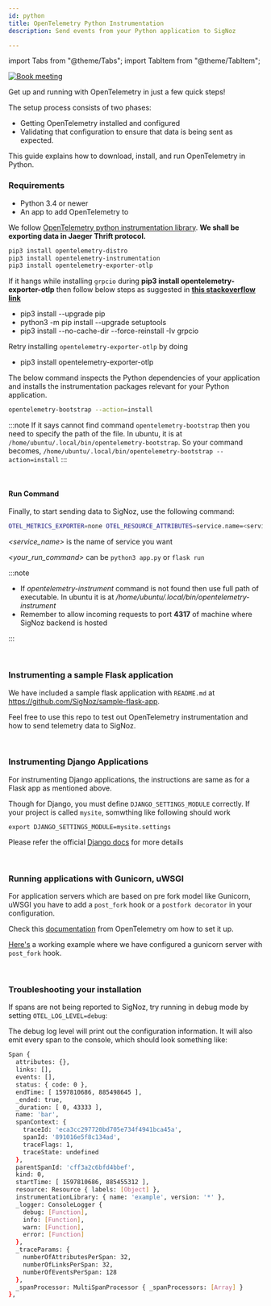 ```yaml
---
id: python
title: OpenTelemetry Python Instrumentation
description: Send events from your Python application to SigNoz

---
```


import Tabs from "@theme/Tabs";
import TabItem from "@theme/TabItem";

<p align="center">

[![Book meeting](/img/docs/ZoomCTA1.png)](https://calendly.com/pranay-signoz/instrumentation-office-hrs)

</p>


Get up and running with OpenTelemetry in just a few quick steps! 

The setup process consists of two phases:
- Getting OpenTelemetry installed and configured
- Validating that configuration to ensure that data is being sent as expected. 

This guide explains how to download, install, and run OpenTelemetry in Python.

### Requirements

- Python 3.4 or newer
- An app to add OpenTelemetry to

We follow [OpenTelemetry python instrumentation library](https://github.com/open-telemetry/opentelemetry-python). **We shall be exporting data in Jaeger Thrift protocol.**

```bash
pip3 install opentelemetry-distro
pip3 install opentelemetry-instrumentation
pip3 install opentelemetry-exporter-otlp
```

If it hangs while installing `grpcio` during **pip3 install opentelemetry-exporter-otlp** then follow below steps as suggested in **[this stackoverflow link](https://stackoverflow.com/a/62500932/3243212)**

- pip3 install --upgrade pip
- python3 -m pip install --upgrade setuptools
- pip3 install --no-cache-dir --force-reinstall -Iv grpcio

Retry installing `opentelemetry-exporter-otlp` by doing
- pip3 install opentelemetry-exporter-otlp


The below command inspects the Python dependencies of your application and installs the instrumentation packages relevant for your Python application.

```bash
opentelemetry-bootstrap --action=install
```

:::note
If it says cannot find command `opentelemetry-bootstrap` then you need to specify the path of the file. In ubuntu, it is at `/home/ubuntu/.local/bin/opentelemetry-bootstrap`. So your command becomes,
`/home/ubuntu/.local/bin/opentelemetry-bootstrap --action=install`
:::


<p>&nbsp;</p>

#### Run Command

<!-- <Tabs
  defaultValue="self-hosted"
  groupId="hosting-options"
  values={[
    { label: "Self Hosted", value: "self-hosted" },
    { label: "Cloud", value: "cloud" },
  ]}
>
<TabItem value="self-hosted"> -->

Finally, to start sending data to SigNoz, use the following command:

```bash
OTEL_METRICS_EXPORTER=none OTEL_RESOURCE_ATTRIBUTES=service.name=<service_name> OTEL_EXPORTER_OTLP_ENDPOINT="http://<IP of SigNoz Backend>:4317"  opentelemetry-instrument <your run command>
```

_<service_name>_ is the name of service you want

_<your_run_command>_ can be `python3 app.py` or `flask run`


:::note

- If _opentelemetry-instrument_ command is not found then use full path of executable. In ubuntu it is at _/home/ubuntu/.local/bin/opentelemetry-instrument_
- Remember to allow incoming requests to port **4317** of machine where SigNoz backend is hosted

:::

<!-- </TabItem> -->
<!-- <TabItem value="cloud">

```bash
OTEL_RESOURCE_ATTRIBUTES=service.name=<service_name> OTEL_EXPORTER_OTLP_ENDPOINT="ingest.signoz.io:443" OTEL_EXPORTER_OTLP_HEADERS="signoz-access-token=<access_token>" opentelemetry-instrument <your_run_command>
```

_<service_name>_ is the name of service you want

_<your_run_command>_ can be `python3 app.py` or `flask run`

_<access_token>_ can be found in your settings page as shown in below image

![access_token_settings_page](../../static/img/access_token_settings_page.png)

:::caution

- If _opentelemetry-instrument_ command is not found then use full path of executable. In ubuntu it is at _/home/ubuntu/.local/bin/opentelemetry-instrument_

:::

</TabItem>

</Tabs> -->

<p>&nbsp;</p>

### Instrumenting a sample Flask application

We have included a sample flask application with `README.md` at https://github.com/SigNoz/sample-flask-app.

Feel free to use this repo to test out OpenTelemetry instrumentation and how to send telemetry data to SigNoz.

<p>&nbsp;</p>

### Instrumenting Django Applications

For instrumenting Django applications, the instructions are same as for a Flask app as mentioned above. 

Though for Django, you must define `DJANGO_SETTINGS_MODULE` correctly. If your project is called `mysite`, somwthing like following should work

```
export DJANGO_SETTINGS_MODULE=mysite.settings
```

Please refer the official [Django docs](https://docs.djangoproject.com/en/1.10/topics/settings/#designating-the-settings) for more details

<p>&nbsp;</p>

### Running applications with Gunicorn, uWSGI

For application servers which are based on pre fork model like Gunicorn, uWSGI you have to add a `post_fork` hook or a `postfork decorator` in your configuration. 

Check this [documentation](https://opentelemetry-python.readthedocs.io/en/latest/examples/fork-process-model/README.html) from OpenTelemetry om how to set it up. 

[Here's](https://github.com/SigNoz/opentelemetry-python/tree/main/docs/examples/fork-process-model) a working example where we have configured a gunicorn server with `post_fork` hook.
  
<p>&nbsp;</p>



### Troubleshooting your installation

If spans are not being reported to SigNoz, try running in debug mode by setting `OTEL_LOG_LEVEL=debug`:

The debug log level will print out the configuration information. It will also emit every span to the console, which should look something like:

```bash
Span {
  attributes: {},
  links: [],
  events: [],
  status: { code: 0 },
  endTime: [ 1597810686, 885498645 ],
  _ended: true,
  _duration: [ 0, 43333 ],
  name: 'bar',
  spanContext: {
    traceId: 'eca3cc297720bd705e734f4941bca45a',
    spanId: '891016e5f8c134ad',
    traceFlags: 1,
    traceState: undefined
  },
  parentSpanId: 'cff3a2c6bfd4bbef',
  kind: 0,
  startTime: [ 1597810686, 885455312 ],
  resource: Resource { labels: [Object] },
  instrumentationLibrary: { name: 'example', version: '*' },
  _logger: ConsoleLogger {
    debug: [Function],
    info: [Function],
    warn: [Function],
    error: [Function]
  },
  _traceParams: {
    numberOfAttributesPerSpan: 32,
    numberOfLinksPerSpan: 32,
    numberOfEventsPerSpan: 128
  },
  _spanProcessor: MultiSpanProcessor { _spanProcessors: [Array] }
},
```

<p>&nbsp;</p>
